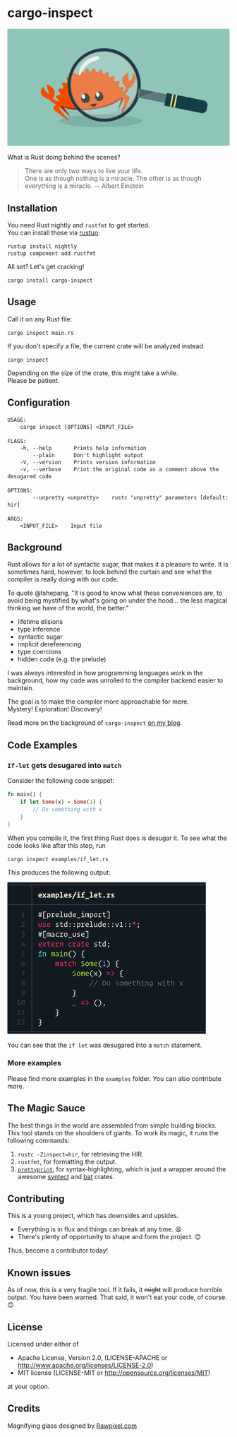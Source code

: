 # cargo-inspect

![Logo](./assets/logo.svg)

What is Rust doing behind the scenes?

> There are only two ways to live your life.  
> One is as though nothing is a miracle. The other is as though everything is a
> miracle. -- Albert Einstein

## Installation

You need Rust nightly and `rustfmt` to get started.  
You can install those via [rustup]:

```
rustup install nightly
rustup component add rustfmt
```

All set? Let's get cracking!

```
cargo install cargo-inspect
```

## Usage

Call it on any Rust file:

```
cargo inspect main.rs
```

If you don't specify a file, the current crate will be analyzed instead.

```
cargo inspect
```

Depending on the size of the crate, this might take a while.  
Please be patient.

## Configuration 

```
USAGE:
    cargo inspect [OPTIONS] <INPUT_FILE>

FLAGS:
    -h, --help       Prints help information
        --plain      Don't highlight output
    -V, --version    Prints version information
    -v, --verbose    Print the original code as a comment above the desugared code

OPTIONS:
        --unpretty <unpretty>    rustc "unpretty" parameters [default: hir]

ARGS:
    <INPUT_FILE>    Input file
```

## Background

Rust allows for a lot of syntactic sugar, that makes it a pleasure to write. It
is sometimes hard, however, to look behind the curtain and see what the compiler
is really doing with our code.

To quote @tshepang, "It is good to know what these conveniences are, to avoid
being mystified by what's going on under the hood... the less magical thinking
we have of the world, the better."

* lifetime elisions
* type inference
* syntactic sugar
* implicit dereferencing
* type coercions
* hidden code (e.g. the prelude)

I was always interested in how programming languages work in the background, how
my code was unrolled to the compiler backend easier to maintain.

The goal is to make the compiler more approachable for mere.  
Mystery! Exploration! Discovery! 

Read more on the background of `cargo-inspect` [on my blog](https://matthias-endler.de/2018/cargo-inspect/).

## Code Examples

### `If-let` gets desugared into `match`

Consider the following code snippet:

```rust
fn main() {
    if let Some(x) = Some(1) {
        // Do something with x
    }
}
```

When you compile it, the first thing Rust does is desugar it. To see what the
code looks like after this step, run

```
cargo inspect examples/if_let.rs
```

This produces the following output:

![Please run the command to reproduce the desugared output](assets/if-let.png)

You can see that the `if let` was desugared into a `match` statement.

### More examples

Please find more examples in the `examples` folder. You can also contribute
more.

## The Magic Sauce

The best things in the world are assembled from simple building blocks. This
tool stands on the shoulders of giants. To work its magic, it runs the following
commands:

1. `rustc -Zinspect=hir`, for retrieving the HIR.
2. `rustfmt`, for formatting the output.
3. [`prettyprint`](https://github.com/mre/prettyprint), for syntax-highlighting,
   which is just a wrapper around the awesome
   [syntect](https://github.com/trishume/syntect/blob/master/examples/syncat.rs)
   and [bat](https://github.com/sharkdp/bat/) crates.

## Contributing

This is a young project, which has downsides and upsides.

* Everything is in flux and things can break at any time. 😫
* There's plenty of opportunity to shape and form the project. 😊

Thus, become a contributor today!

## Known issues

As of now, this is a very fragile tool. If it fails, it ~~might~~ will produce
horrible output. You have been warned. That said, it won't eat your code, of
course. :blush:

## License

Licensed under either of

* Apache License, Version 2.0, (LICENSE-APACHE or
  http://www.apache.org/licenses/LICENSE-2.0)
* MIT license (LICENSE-MIT or http://opensource.org/licenses/MIT)

at your option.

[rustup]: https://rustup.rs/


## Credits

Magnifying glass designed by [Rawpixel.com]( https://www.freepik.com/free-vector/illustration-of-a-magnifying-glass_2945064.htm) 